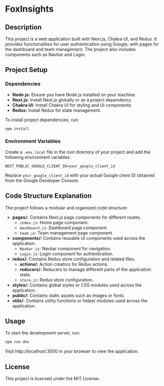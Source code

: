 # FoxInsights

## Description
This project is a web application built with Next.js, Chakra UI, and Redux. It provides functionalities for user authentication using Google, with pages for the dashboard and team management. The project also includes components such as Navbar and Login.

## Project Setup
### Dependencies
- **Node.js:** Ensure you have Node.js installed on your machine.
- **Next.js:** Install Next.js globally or as a project dependency.
- **Chakra UI:** Install Chakra UI for styling and UI components.
- **Redux:** Install Redux for state management.

To install project dependencies, run:
```bash
npm install
```

### Environment Variables
Create a `.env.local` file in the root directory of your project and add the following environment variables:
```env
NEXT_PUBLIC_GOOGLE_CLIENT_ID=your_google_client_id
```
Replace `your_google_client_id` with your actual Google client ID obtained from the Google Developer Console.

## Code Structure Explanation
The project follows a modular and organized code structure:
- **pages/:** Contains Next.js page components for different routes.
  - `index.js`: Home page component.
  - `dashboard.js`: Dashboard page component.
  - `team.js`: Team management page component.
- **components/:** Contains reusable UI components used across the application.
  - `Navbar.js`: Navbar component for navigation.
  - `Login.js`: Login component for authentication.
- **redux/:** Contains Redux store configuration and related files.
  - **actions/:** Action creators for Redux actions.
  - **reducers/:** Reducers to manage different parts of the application state.
  - `store.js`: Redux store configuration.
- **styles/:** Contains global styles or CSS modules used across the application.
- **public/:** Contains static assets such as images or fonts.
- **utils/:** Contains utility functions or helper modules used across the application.

## Usage
To start the development server, run:
```bash
npm run dev
```
Visit http://localhost:3000 in your browser to view the application.

## License
This project is licensed under the MIT License.

